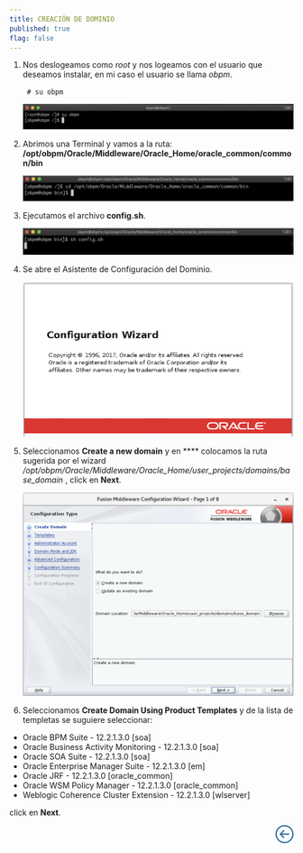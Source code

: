 ```yaml
---
title: CREACIÓN DE DOMINIO
published: true
flag: false 
---
```


1. Nos deslogeamos como *root* y nos logeamos con el usuario que deseamos instalar, en mi caso el usuario se llama *obpm*.

        # su obpm

    ![domain_1](../assets/obpm/centos/domain/domain_1.png)

2. Abrimos una Terminal y vamos a la ruta: **/opt/obpm/Oracle/Middleware/Oracle_Home/oracle_common/common/bin**

    ![domain_2](../assets/obpm/centos/domain/domain_2.png)

3. Ejecutamos el archivo **config.sh**.

    ![domain_3](../assets/obpm/centos/domain/domain_3.png)

4. Se abre el Asistente de Configuración del Dominio.

    ![domain_4](../assets/obpm/centos/domain/domain_4.png)

5. Seleccionamos **Create a new domain** y en **** colocamos la ruta sugerida por el wizard */opt/obpm/Oracle/Middleware/Oracle_Home/user_projects/domains/base_domain* , click en **Next**.

    ![domain_5](../assets/obpm/centos/domain/domain_5.png)

6. Seleccionamos **Create Domain Using Product Templates** y de la lista de templetas se suguiere seleccionar:
+ Oracle BPM Suite - 12.2.1.3.0 [soa]
+ Oracle Business Activity Monitoring - 12.2.1.3.0 [soa]
+ Oracle SOA Suite - 12.2.1.3.0 [soa]
+ Oracle Enterprise Manager Suite - 12.2.1.3.0 [em]
+ Oracle JRF - 12.2.1.3.0 [oracle_common]
+ Oracle WSM Policy Manager - 12.2.1.3.0 [oracle_common]
+ Weblogic Coherence Cluster Extension - 12.2.1.3.0 [wlserver]

click en **Next**.    

<div align="right">
    <a href="obpm-centos-install">
        <img src="../assets/icons/boton-back.png" title="Instalación OBPM Centos"  />
    </a>
</div>
